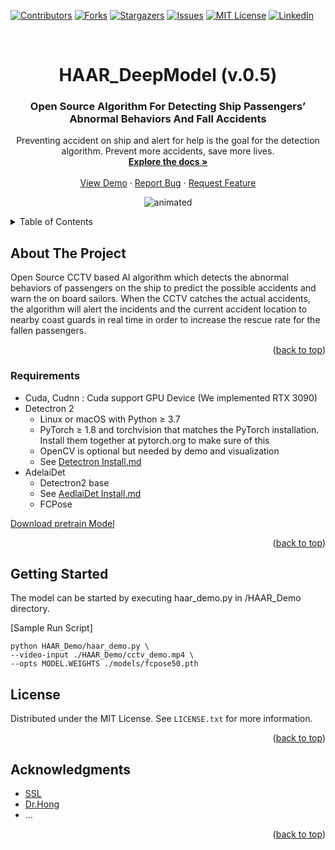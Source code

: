 
<!-- Improved compatibility of back to top link: See: https://github.com/othneildrew/Best-README-Template/pull/73 -->
<a name="readme-top"></a>




<!-- PROJECT SHIELDS -->
<!--
*** I'm using markdown "reference style" links for readability.
*** Reference links are enclosed in brackets [ ] instead of parentheses ( ).
*** See the bottom of this document for the declaration of the reference variables
*** for contributors-url, forks-url, etc. This is an optional, concise syntax you may use.
*** https://www.markdownguide.org/basic-syntax/#reference-style-links
-->


[![Contributors][contributors-shield]][contributors-url]
[![Forks][forks-shield]][forks-url]
[![Stargazers][stars-shield]][stars-url]
[![Issues][issues-shield]][issues-url]
[![MIT License][license-shield]][license-url]
[![LinkedIn][linkedin-shield]][linkedin-url]


<!-- PROJECT LOGO -->
<br />
<div align="center">
  <a href="https://github.com/Arakim44/HAAR_DeepModel">
    <!--
    <img src="images/logo.png" alt="Logo" width="80" height="80">
    -->
  </a>
<h1 align="center"> HAAR_DeepModel (v.0.5) </h1>

<h3 align="center">Open Source Algorithm For Detecting Ship Passengers’ Abnormal Behaviors And Fall Accidents</h3>

  <p align="center">
    Preventing accident on ship and alert for help is the goal for the detection algorithm. Prevent more accidents, save more lives. 
    <br />
    <a href="https://github.com/Arakim44/HAAR_DeepModel"><strong>Explore the docs »</strong></a>
    <br />
    <br />
    <a href="https://github.com/Arakim44/HAAR_DeepModel">View Demo</a>
    ·
    <a href="https://github.com/Arakim44/HAAR_DeepModel/issues">Report Bug</a>
    ·
    <a href="https://github.com/Arakim44/HAAR_DeepModel/issues">Request Feature</a>
  </p>
</div>


<p align="center">
  <img src="https://user-images.githubusercontent.com/20548632/193512190-636df804-0869-48a2-a6de-fc220ef0d411.gif" alt="animated" />
</p>


<!-- ![modelDemoGif](https://user-images.githubusercontent.com/20548632/193512190-636df804-0869-48a2-a6de-fc220ef0d411.gif)-->

 
<!-- TABLE OF CONTENTS -->
<details>
  <summary>Table of Contents</summary>
  <ol>
    <li>
      <a href="#about-the-project">About The Project</a>
      <ul>
        <li><a href="#built-with">Requirenments</a></li>
      </ul>
    </li>
    <li>
      <a href="#getting-started">Getting Started</a>
      <!-- <ul>
        <li><a href="#prerequisites">Prerequisites</a></li>
        <li><a href="#installation">Installation</a></li>
      </ul> -->
    </li>
    <!-- <li><a href="#usage">Usage</a></li> -->
    <!-- <li><a href="#roadmap">Roadmap</a></li> -->
    <li><a href="#contributing">Contributing</a></li>
    <li><a href="#license">License</a></li>
    <!-- <li><a href="#contact">Contact</a></li> -->
    <li><a href="#acknowledgments">Acknowledgments</a></li>
  </ol>
</details>



<!-- ABOUT THE PROJECT -->
## About The Project

<!--
[![Product Name Screen Shot][product-screenshot]](https://example.com)
-->

Open Source CCTV based AI algorithm which detects the abnormal behaviors of passengers on the ship to predict the possible accidents and warn the on board sailors. When the CCTV catches the actual accidents, the algorithm will alert the incidents and the current accident location to nearby coast guards in real time in order to increase the rescue rate for the fallen passengers.

<!--Here's a blank template to get started: To avoid retyping too much info. Do a search and replace with your text editor for the following: `github_username`, `repo_name`, `twitter_handle`, `linkedin_username`, `email_client`, `email`, `project_title`, `project_description`-->

<p align="right">(<a href="#readme-top">back to top</a>)</p>



### Requirements

* Cuda, Cudnn : Cuda support GPU Device (We implemented RTX 3090)
* Detectron 2 
  * Linux or macOS with Python ≥ 3.7
  * PyTorch ≥ 1.8 and torchvision that matches the PyTorch installation. Install them together at pytorch.org to make sure of this
  * OpenCV is optional but needed by demo and visualization
  * See [Detectron Install.md](https://github.com/facebookresearch/detectron2/blob/main/INSTALL.md)
* AdelaiDet
  * Detectron2 base
  * See [AedlaiDet Install.md](https://github.com/aim-uofa/AdelaiDet)
  * FCPose

[Download pretrain Model](https://github.com/aim-uofa/AdelaiDet/blob/master/configs/FCPose/README.md)


<!--
* [![Next][Next.js]][Next-url]
* [![React][React.js]][React-url]
* [![Vue][Vue.js]][Vue-url]
* [![Angular][Angular.io]][Angular-url]
* [![Svelte][Svelte.dev]][Svelte-url]
* [![Laravel][Laravel.com]][Laravel-url]
* [![Bootstrap][Bootstrap.com]][Bootstrap-url]
* [![JQuery][JQuery.com]][JQuery-url]

-->


<p align="right">(<a href="#readme-top">back to top</a>)</p>



<!-- GETTING STARTED -->

## Getting Started

The model can be started by executing haar_demo.py in /HAAR_Demo directory.


[Sample Run Script]
```
python HAAR_Demo/haar_demo.py \
--video-input ./HAAR_Demo/cctv_demo.mp4 \
--opts MODEL.WEIGHTS ./models/fcpose50.pth
```

<!--

### Prerequisites

This is an example of how to list things you need to use the software and how to install them.
* Tensorflow
  ```sh
   install  -g
  ```
* PyTorch
  ```sh
  something
  ```
* Jupyter Lab
  ```sh
  something
  ```

  
### Installation

1. Get a free API Key at [https://example.com](https://example.com)
2. Clone the repo
   ```sh
   git clone https://github.com/Arakim44/HAAR_DeepModel.git
   ```
3. Install packages
   ```sh
    install
   ```
4. Enter your API in `config.js`
   ```js
   const API_KEY = 'ENTER YOUR API';
   ```

<p align="right">(<a href="#readme-top">back to top</a>)</p>


<!-- USAGE EXAMPLES -->


<!-- ## Usage

Use this space to show useful examples of how a project can be used. Additional screenshots, code examples and demos work well in this space. You may also link to more resources.

_For more examples, please refer to the [Documentation](https://example.com)_

<p align="right">(<a href="#readme-top">back to top</a>)</p> -->



<!-- ROADMAP -->

<!--
## Roadmap

- [ ] Feature 1
- [ ] Feature 2
- [ ] Feature 3
    - [ ] Nested Feature

See the [open issues](https://github.com/Arakim44/HAAR_DeepModel) for a full list of proposed features (and known issues).

<p align="right">(<a href="#readme-top">back to top</a>)</p>

-->


<!-- LICENSE -->
## License

Distributed under the MIT License. See `LICENSE.txt` for more information.

<p align="right">(<a href="#readme-top">back to top</a>)</p>



<!-- CONTACT -->
<!-- ## Contact

Your Name - [@twitter_handle](https://twitter.com/twitter_handle) - email@email_client.com

Project Link: [https://github.com/Arakim44/HAAR_DeepModel](https://github.com/Arakim44/repo_name)

<p align="right">(<a href="#readme-top">back to top</a>)</p> -->



<!-- ACKNOWLEDGMENTS -->
## Acknowledgments

* [SSL](https://www.smartsafety.co.kr/)
* [Dr.Hong](https://github.com/HongDoubleS)
* ...[]()

<p align="right">(<a href="#readme-top">back to top</a>)</p>



<!-- MARKDOWN LINKS & IMAGES -->
<!-- https://www.markdownguide.org/basic-syntax/#reference-style-links -->
[contributors-shield]: https://img.shields.io/github/contributors/Arakim44/HAAR_DeepModel.svg?style=for-the-badge
[contributors-url]: https://github.com/Arakim44/HAAR_DeepModel/graphs/contributors
[forks-shield]: https://img.shields.io/github/forks/Arakim44/HAAR_DeepModel.svg?style=for-the-badge
[forks-url]: https://github.com/Arakim44/HAAR_DeepModel/network/members
[stars-shield]: https://img.shields.io/github/stars/Arakim44/HAAR_DeepModel.svg?style=for-the-badge
[stars-url]: https://github.com/Arakim44/HAAR_DeepModel/stargazers
[issues-shield]: https://img.shields.io/github/issues/Arakim44/HAAR_DeepModel.svg?style=for-the-badge
[issues-url]: https://github.com/Arakim44/HAAR_DeepModel/issues
[license-shield]: https://img.shields.io/github/license/Arakim44/HAAR_DeepModel.svg?style=for-the-badge
[license-url]: https://github.com/Arakim44/HAAR_DeepModel/blob/master/LICENSE.txt
[linkedin-shield]: https://img.shields.io/badge/-LinkedIn-black.svg?style=for-the-badge&logo=linkedin&colorB=555
[linkedin-url]: https://linkedin.com/in/linkedin_username
[product-screenshot]: images/screenshot.png
[Next.js]: https://img.shields.io/badge/next.js-000000?style=for-the-badge&logo=nextdotjs&logoColor=white
[Next-url]: https://nextjs.org/
[React.js]: https://img.shields.io/badge/React-20232A?style=for-the-badge&logo=react&logoColor=61DAFB
[React-url]: https://reactjs.org/
[Vue.js]: https://img.shields.io/badge/Vue.js-35495E?style=for-the-badge&logo=vuedotjs&logoColor=4FC08D
[Vue-url]: https://vuejs.org/
[Angular.io]: https://img.shields.io/badge/Angular-DD0031?style=for-the-badge&logo=angular&logoColor=white
[Angular-url]: https://angular.io/
[Svelte.dev]: https://img.shields.io/badge/Svelte-4A4A55?style=for-the-badge&logo=svelte&logoColor=FF3E00
[Svelte-url]: https://svelte.dev/
[Laravel.com]: https://img.shields.io/badge/Laravel-FF2D20?style=for-the-badge&logo=laravel&logoColor=white
[Laravel-url]: https://laravel.com
[Bootstrap.com]: https://img.shields.io/badge/Bootstrap-563D7C?style=for-the-badge&logo=bootstrap&logoColor=white
[Bootstrap-url]: https://getbootstrap.com
[JQuery.com]: https://img.shields.io/badge/jQuery-0769AD?style=for-the-badge&logo=jquery&logoColor=white
[JQuery-url]: https://jquery.com 


